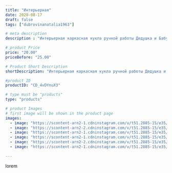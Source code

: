 ```yaml
---
title: "Интерьерная"
date: 2020-08-17
draft: false
tags: ["dubrovinanatalia1963"]

# meta description
description : "Интерьерная каркасная кукла ручной работы Дедушка и Бабушка рядышком!!!!Высота кукол 50//////-54 см..По вопросам приобретения обращаться в директ."

# product Price
price: "20.00"
priceBefore: "25.00"

# Product Short Description
shortDescription: "Интерьерная каркасная кукла ручной работы Дедушка и Бабушка рядышком!!!!Высота кукол 50//////-54 см..По вопросам приобретения обращаться в директ."

#product ID
productID: "CD_4vDYnuX3"

# type must be "products"
type: "products"

# product Images
# first image will be shown in the product page
images:
  - image: "https://scontent-arn2-1.cdninstagram.com/v/t51.2885-15/e35/117779403_965666697208886_8098295620860785742_n.jpg?_nc_ht=scontent-arn2-1.cdninstagram.com&_nc_cat=102&_nc_ohc=4SCv20KWv5IAX_jQOeh&se=7&tp=1&oh=a5e3c8f57db7dcb7ed670c4178768512&oe=605D05FD&ig_cache_key=MjM3Nzg2ODY0OTYwMjk0OTQ0MQ%3D%3D.2"
  - image: "https://scontent-arn2-2.cdninstagram.com/v/t51.2885-15/e35/117747115_337865450686656_8337063249525486081_n.jpg?_nc_ht=scontent-arn2-2.cdninstagram.com&_nc_cat=100&_nc_ohc=BV8SnyYVPJUAX_K59Jn&se=7&tp=1&oh=9e78661eff3770bd185f018d3982f946&oe=605D375C&ig_cache_key=MjM3Nzg2ODY0OTYyODExNDQyMA%3D%3D.2"
  - image: "https://scontent-arn2-1.cdninstagram.com/v/t51.2885-15/e35/117722312_699378550646140_8658367550084738672_n.jpg?_nc_ht=scontent-arn2-1.cdninstagram.com&_nc_cat=104&_nc_ohc=-ZldWm9xk-UAX9eHA8b&se=7&tp=1&oh=2f1d053544b736bb0105c94e6c18cb9c&oe=605D73BB&ig_cache_key=MjM3Nzg2ODY0OTYzNjM2MDYxNg%3D%3D.2"
  - image: "https://scontent-arn2-1.cdninstagram.com/v/t51.2885-15/e35/117800406_648294806063426_7240046522117786763_n.jpg?_nc_ht=scontent-arn2-1.cdninstagram.com&_nc_cat=102&_nc_ohc=_rG2m419CssAX8s4ErK&se=7&tp=1&oh=b1879c6461a38a532c9d86e1cc3b5bfc&oe=605A8571&ig_cache_key=MjM3Nzg2ODY0OTU4NjIxOTMyNw%3D%3D.2"
  - image: "https://scontent-arn2-2.cdninstagram.com/v/t51.2885-15/e35/117646267_352497009109052_5297959762864600971_n.jpg?_nc_ht=scontent-arn2-2.cdninstagram.com&_nc_cat=108&_nc_ohc=vnvGSrFHCWMAX-WTjnv&se=7&tp=1&oh=6ffa6145f24fc621dcfa83a26b3c9ff9&oe=605BD196&ig_cache_key=MjM3Nzg2ODY0OTYzNjU1NjA4Ng%3D%3D.2"
  - image: "https://scontent-arn2-1.cdninstagram.com/v/t51.2885-15/e35/117628009_178352010415089_1906098149105778097_n.jpg?_nc_ht=scontent-arn2-1.cdninstagram.com&_nc_cat=109&_nc_ohc=cDmVjOD4PecAX_j0Pxw&se=7&tp=1&oh=27f05c0b9ed3b6c26d2a27a5f84c36e7&oe=605C11DD&ig_cache_key=MjM3Nzg2ODY0OTYxMTM4OTY5Mg%3D%3D.2"

---
```

lorem
